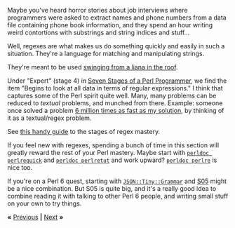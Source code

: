 Maybe you've heard horror stories about job interviews where programmers were
asked to extract names and phone numbers from a data file containing phone book
information, and they spend an hour writing weird contortions with substrings
and string indices and stuff...

Well, regexes are what makes us do something quickly and easily in such a
situation. They're a language for matching and manipulating strings.

They're meant to be used [swinging from a liana in the
roof](http://xkcd.com/208/).

Under "Expert" (stage 4) in [Seven Stages of a Perl
Programmer](http://jwenet.net/notebook/2005/1075.html), we find the item
"Begins to look at all data in terms of regular expressions." I think that
captures some of the Perl spirit quite well. Many, many problems can be reduced
to *textual* problems, and munched from there. Example: someone once solved a
problem [6 million times as fast as my
solution](http://strangelyconsistent.org/blog/speed-up-by-a-factor-of-6-million),
by thinking of it as a textual/regex problem.

See [this handy guide](http://www.perlmonks.org/?node_id=42330) to the stages
of regex mastery.

If you feel new with regexes, spending a bunch of time in this section will
greatly reward the rest of your Perl mastery. Maybe start with [`perldoc
perlrequick`](http://perldoc.perl.org/perlrequick.html) and [`perldoc
perlretut`](http://perldoc.perl.org/perlretut.html) and work upward? [`perldoc
perlre`](http://perldoc.perl.org/perlre.html) is nice too.

If you're on a Perl 6 quest, starting with
[`JSON::Tiny::Grammar`](https://github.com/moritz/json/blob/master/lib/JSON/Tiny/Grammar.pm)
and [S05](http://perlcabal.org/syn/S05.html) might be a nice combination. But
S05 is quite big, and it's a really good idea to combine reading it with
talking to other Perl 6 people, and writing small stuff on your own to try
things.

**«** [Previous](ONELINER.md) **|** [Next](SCRAPING.md) **»**
